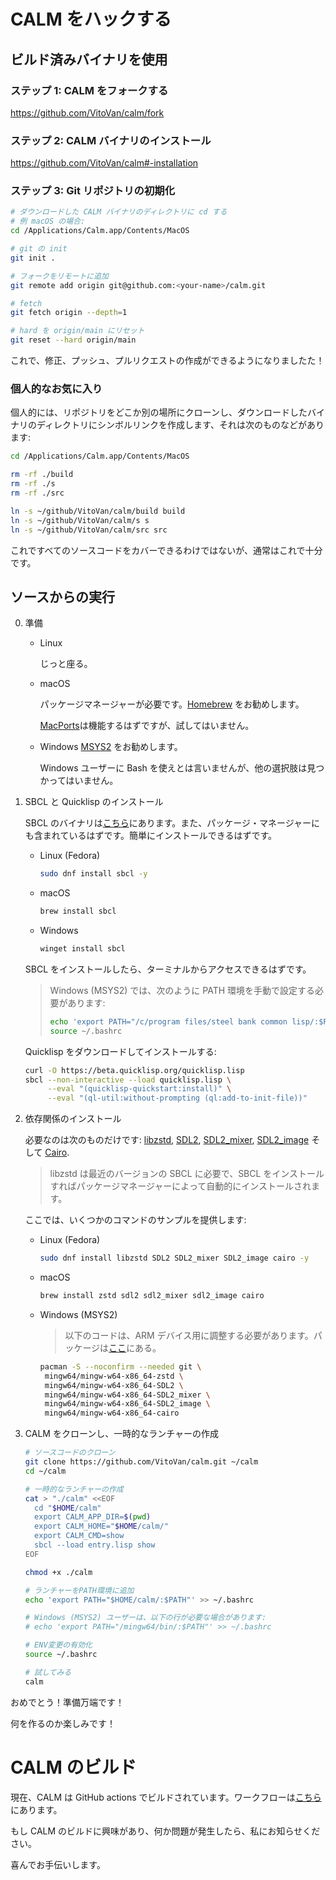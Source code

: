 # CALM をハックする

## ビルド済みバイナリを使用

### ステップ 1: CALM をフォークする

https://github.com/VitoVan/calm/fork

### ステップ 2: CALM バイナリのインストール

https://github.com/VitoVan/calm#-installation

### ステップ 3: Git リポジトリの初期化

```bash
# ダウンロードした CALM バイナリのディレクトリに cd する
# 例 macOS の場合:
cd /Applications/Calm.app/Contents/MacOS

# git の init
git init .

# フォークをリモートに追加
git remote add origin git@github.com:<your-name>/calm.git

# fetch
git fetch origin --depth=1

# hard を origin/main にリセット
git reset --hard origin/main
```

これで、修正、プッシュ、プルリクエストの作成ができるようになりましたた！

### 個人的なお気に入り

個人的には、リポジトリをどこか別の場所にクローンし、ダウンロードしたバイナリのディレクトリにシンボルリンクを作成します、それは次のものなどがあります:

```bash
cd /Applications/Calm.app/Contents/MacOS

rm -rf ./build
rm -rf ./s
rm -rf ./src

ln -s ~/github/VitoVan/calm/build build
ln -s ~/github/VitoVan/calm/s s
ln -s ~/github/VitoVan/calm/src src
```

これですべてのソースコードをカバーできるわけではないが、通常はこれで十分です。

## ソースからの実行

0. 準備

    - Linux

      じっと座る。

    - macOS

      パッケージマネージャーが必要です。[Homebrew](https://brew.sh/) をお勧めします。

      [MacPorts](https://www.macports.org/)は機能するはずですが、試してはいません。

    - Windows
      [MSYS2](https://www.msys2.org/) をお勧めします。

      Windows ユーザーに Bash を使えとは言いませんが、他の選択肢は見つかってはいません。

1. SBCL と Quicklisp のインストール

    SBCL のバイナリは[こちら](https://www.sbcl.org/platform-table.html)にあります。また、パッケージ・マネージャーにも含まれているはずです。簡単にインストールできるはずです。

    - Linux (Fedora)
      ```bash
      sudo dnf install sbcl -y
      ```
    - macOS
      ```bash
      brew install sbcl
      ```

    - Windows
      ```bat
      winget install sbcl
      ```

    SBCL をインストールしたら、ターミナルからアクセスできるはずです。
    > Windows (MSYS2) では、次のように PATH 環境を手動で設定する必要があります:
    > ```bash
    > echo 'export PATH="/c/program files/steel bank common lisp/:$PATH"' >> ~/.bashrc
    > source ~/.bashrc
    > ```


    Quicklisp をダウンロードしてインストールする:

    ```bash
    curl -O https://beta.quicklisp.org/quicklisp.lisp
    sbcl --non-interactive --load quicklisp.lisp \
         --eval "(quicklisp-quickstart:install)" \
         --eval "(ql-util:without-prompting (ql:add-to-init-file))"
    ```

2. 依存関係のインストール

    必要なのは次のものだけです: [libzstd](https://github.com/facebook/zstd), [SDL2](https://wiki.libsdl.org/SDL2/FrontPage), [SDL2_mixer](https://github.com/libsdl-org/SDL_mixer), [SDL2_image](https://github.com/libsdl-org/SDL_image) そして [Cairo](https://www.cairographics.org/).

    > libzstd は最近のバージョンの SBCL に必要で、SBCL をインストールすればパッケージマネージャーによって自動的にインストールされます。

    ここでは、いくつかのコマンドのサンプルを提供します:

    - Linux (Fedora)
      ```bash
      sudo dnf install libzstd SDL2 SDL2_mixer SDL2_image cairo -y
      ```
    - macOS
      ```bash
      brew install zstd sdl2 sdl2_mixer sdl2_image cairo
      ```
    - Windows (MSYS2)
      > 以下のコードは、ARM デバイス用に調整する必要があります。パッケージは[ここ](https://packages.msys2.org/queue)にある。
      ```bash
      pacman -S --noconfirm --needed git \
       mingw64/mingw-w64-x86_64-zstd \
       mingw64/mingw-w64-x86_64-SDL2 \
       mingw64/mingw-w64-x86_64-SDL2_mixer \
       mingw64/mingw-w64-x86_64-SDL2_image \
       mingw64/mingw-w64-x86_64-cairo
      ```

3. CALM をクローンし、一時的なランチャーの作成

    ```bash
    # ソースコードのクローン
    git clone https://github.com/VitoVan/calm.git ~/calm
    cd ~/calm

    # 一時的なランチャーの作成
    cat > "./calm" <<EOF
      cd "$HOME/calm"
      export CALM_APP_DIR=$(pwd)
      export CALM_HOME="$HOME/calm/"
      export CALM_CMD=show
      sbcl --load entry.lisp show
    EOF

    chmod +x ./calm

    # ランチャーをPATH環境に追加
    echo 'export PATH="$HOME/calm/:$PATH"' >> ~/.bashrc

    # Windows (MSYS2) ユーザーは、以下の行が必要な場合があります:
    # echo 'export PATH="/mingw64/bin/:$PATH"' >> ~/.bashrc

    # ENV変更の有効化
    source ~/.bashrc

    # 試してみる
    calm
    ```

おめでとう！準備万端です！

何を作るのか楽しみです！

# CALM のビルド

現在、CALM は GitHub actions でビルドされています。ワークフローは[こちら](https://github.com/VitoVan/calm/blob/main/.github/workflows/calm.yml)にあります。

もし CALM のビルドに興味があり、何か問題が発生したら、私にお知らせください。

喜んでお手伝いします。
